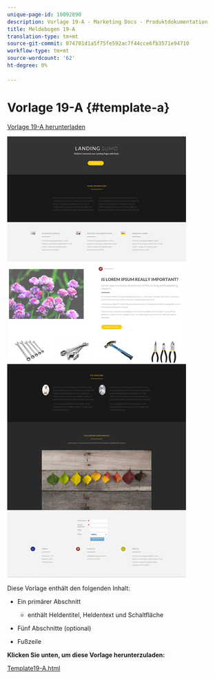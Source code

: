 ```yaml
---
unique-page-id: 10092890
description: Vorlage 19-A - Marketing Docs - Produktdokumentation
title: Meldebogen 19-A
translation-type: tm+mt
source-git-commit: 074701d1a5f75fe592ac7f44cce6fb3571e94710
workflow-type: tm+mt
source-wordcount: '62'
ht-degree: 0%

---
```



# Vorlage 19-A {#template-a}

[Vorlage 19-A herunterladen](https://docs.marketo.com/download/attachments/10092890/template-19a.html?version=1&amp;modificationdate=1441750318000&amp;api=v2)

![](assets/image2015-9-16-16-3a46-3a31.png)

Diese Vorlage enthält den folgenden Inhalt:

* Ein primärer Abschnitt

   * enthält Heldentitel, Heldentext und Schaltfläche

* Fünf Abschnitte (optional)
* Fußzeile

**Klicken Sie unten, um diese Vorlage herunterzuladen:**

[Template19-A.html](https://docs.marketo.com/download/attachments/10092890/template-19a.html?version=1&amp;modificationdate=1441750318000&amp;api=v2)
